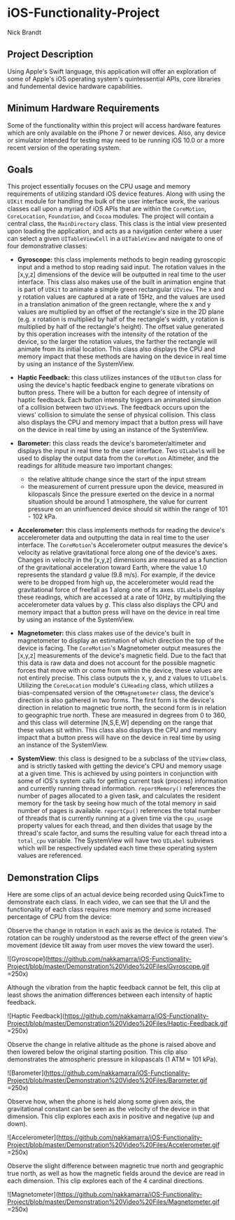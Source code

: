 # iOS-Functionality-Project
Nick Brandt

## Project Description
Using Apple's Swift language, this application will offer an exploration of some of Apple's iOS operating system's quintessential APIs, core libraries and fundemental device hardware capabilities. 

## Minimum Hardware Requirements
Some of the functionality within this project will access hardware features which are only available on the iPhone 7 or newer devices. Also, any device or simulator intended for testing may need to be running iOS 10.0 or a more recent version of the operating system.

## Goals
This project essentially focuses on the CPU usage and memory requirements of utilizing standard iOS device features. Along with using the ```UIKit``` module for handling the bulk of the user interface work, the various classes call upon a myriad of iOS APIs that are within the ```CoreMotion```, ```CoreLocation```, ```Foundation```, and ```Cocoa``` modules. The project will contain a central class, the ```MainDirectory``` class. This class is the intial view presented upon loading the application, and acts as a navigation center where a user can select a given ```UITableViewCell``` in a ```UITableView``` and navigate to one of four demonstrative classes: 

* __Gyroscope:__ this class implements methods to begin reading gyroscopic input and a method to stop reading said input. The rotation values in the [x,y,z] dimensions of the device will be outputted in real time to the user interface. This class also makes use of the built in animation engine that is part of ```UIKit``` to animate a simple green rectangular ```UIView```. The x and y rotation values are captured at a rate of 15Hz, and the values are used in a translation animation of the green rectangle, where the x and y values are multiplied by an offset of the rectangle's size in the 2D plane (e.g. x rotation is multiplied by half of the rectangle's width, y rotation is multiplied by half of the rectangle's height). The offset value generated by this operation increases with the intensity of the rotation of the device, so the larger the rotation values, the farther the rectangle will animate from its initial location. This class also displays the CPU and memory impact that these methods are having on the device in real time by using an instance of the SystemView.

* __Haptic Feedback:__ this class utilizes instances of the ```UIButton``` class for using the device's haptic feedback engine to generate vibrations on button press. There will be a button for each degree of intensity of haptic feedback. Each button intensity triggers an animated simulation of a collision between two ```UIView```s. The feedback occurs upon the views' collision to simulate the sense of physical collision. This class also displays the CPU and memory impact that a button press will have on the device in real time by using an instance of the SystemView.

* __Barometer:__ this class reads the device's barometer/altimeter and displays the input in real time to the user interface. Two ```UILabel```s will be used to display the output data from the ```CoreMotion``` Altimeter, and the readings for altitude measure two important changes: 
    * the relative altitude change since the start of the input stream
    * the measurement of current pressure upon the device, measured in kilopascals
Since the pressure exerted on the device in a normal situation should be around 1 atmosphere, the value for current pressure on an uninfluenced device should sit within the range of 101 - 102 kPa.

* __Accelerometer:__ this class implements methods for reading the device's accelerometer data and outputting the data in real time to the user interface. The ```CoreMotion```'s Accelerometer output measures the device's velocity as relative gravitational force along one of the device's axes. Changes in velocity in the [x,y,z] dimensions are measured as a function of the gravitational acceleration toward Earth, where the value 1.0 represents the standard _g_ value (9.8 m/s). For example, if the device were to be dropped from high up, the accelerometer would read the gravitational force of freefall as 1 along one of its axes. ```UILabel```s display these readings, which are accessed at a rate of 10Hz, by multiplying the accelerometer data values by _g_. This class also displays the CPU and memory impact that a button press will have on the device in real time by using an instance of the SystemView. 

* __Magnetometer:__ this class makes use of the device's built in magnetometer to display an estimation of which direction the top of the device is facing. The ```CoreMotion```'s Magnetometer output measures the [x,y,z] measurements of the device's magnetic field. Due to the fact that this data is raw data and does not account for the possible magnetic forces that move with or come from within the device, these values are not entirely precise. This class outputs the x, y, and z values to ```UILabel```s. Utilizing the ```CoreLocation``` module's ```CLHeading``` class, which utilizes a bias-compensated version of the ```CMMagnetometer``` class, the device's direction is also gathered in two forms. The first form is the device's direction in relation to magnetic true north, the second form is in relation to geographic true north. These are measured in degrees from 0 to 360, and this class will determine [N,S,E,W] depending on the range that these values sit within. This class also displays the CPU and memory impact that a button press will have on the device in real time by using an instance of the SystemView. 

* __SystemView__: this class is designed to be a subclass of the ```UIView``` class, and is strictly tasked with getting the device's CPU and memory usage at a given time. This is achieved by using pointers in conjunction with some of iOS's system calls for getting current task (process) information and currently running thread information. `reportMemory()` references the number of pages allocated to a given task, and calculates the resident memory for the task by seeing how much of the total memory in said number of pages is available. `reportCpu()` references the total number of threads that is currently running at a given time via the ```cpu_usage``` property values for each thread, and then divides that usage by the thread's scale factor, and sums the resulting value for each thread into a ```total_cpu``` variable. The SystemView will have two ```UILabel``` subviews which will be respectively updated each time these operating system values are referenced.

## Demonstration Clips
Here are some clips of an actual device being recorded using QuickTime to demonstrate each class. In each video, we can see that the UI and the functionality of each class requires more memory and some increased percentage of CPU from the device: 


Observe the change in rotation in each axis as the device is rotated. The rotation can be roughly understood as the reverse effect of the green view's movement (device tilt away from user moves the view toward the user).

![Gyroscope](https://github.com/nakkamarra/iOS-Functionality-Project/blob/master/Demonstration%20Video%20Files/Gyroscope.gif =250x)


Although the vibration from the haptic feedback cannot be felt, this clip at least shows the animation differences between each intensity of haptic feedback.

![Haptic Feedback](https://github.com/nakkamarra/iOS-Functionality-Project/blob/master/Demonstration%20Video%20Files/Haptic-Feedback.gif =250x)


Observe the change in relative altitude as the phone is raised above and then lowered below the original starting position. This clip also demonstrates the atmospheric pressure in kilopascals (1 ATM ≈ 101 kPa).

![Barometer](https://github.com/nakkamarra/iOS-Functionality-Project/blob/master/Demonstration%20Video%20Files/Barometer.gif =250x)


Observe how, when the phone is held along some given axis, the gravitational constant can be seen as the velocity of the device in that dimension. This clip explores each axis in positive and negative (up and down).

![Accelerometer](https://github.com/nakkamarra/iOS-Functionality-Project/blob/master/Demonstration%20Video%20Files/Accelerometer.gif =250x)


Observe the slight difference between magnetic true north and geographic true north, as well as how the magnetic fields around the device are read in each dimension. This clip explores each of the 4 cardinal directions.

![Magnetometer](https://github.com/nakkamarra/iOS-Functionality-Project/blob/master/Demonstration%20Video%20Files/Magnetometer.gif =250x)
